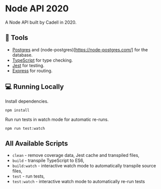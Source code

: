 # Node API 2020

A Node API built by Cadell in 2020.

## 🔧 Tools

- [Postgres](https://www.postgresql.org/) and (node-postgres)[https://node-postgres.com/] for the database.
- [TypeScript](https://www.typescriptlang.org/) for type checking.
- [Jest](https://facebook.github.io/jest/) for testing.
- [Express](https://expressjs.com/) for routing.

## 💻 Running Locally

Install dependencies.

```
npm install
```

Run run tests in watch mode for automatic re-runs.

```
npm run test:watch
```

## All Available Scripts

- `clean` - remove coverage data, Jest cache and transpiled files,
- `build` - transpile TypeScript to ES6,
- `build:watch` - interactive watch mode to automatically transpile source files,
- `test` - run tests,
- `test:watch` - interactive watch mode to automatically re-run tests
